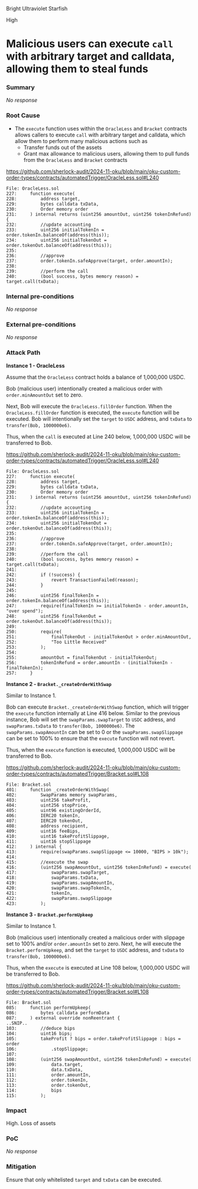 Bright Ultraviolet Starfish

High

# Malicious users can execute `call` with arbitrary target and calldata, allowing them to steal funds

### Summary

_No response_

### Root Cause

- The `execute` function uses within the `OracleLess` and `Bracket` contracts allows callers to execute `call` with arbitrary target and calldata, which allow them to perform many malicious actions such as
  - Transfer funds out of the assets
  - Grant max allowance to malicious users, allowing them to pull funds from the `OracleLess` and `Bracket` contracts

https://github.com/sherlock-audit/2024-11-oku/blob/main/oku-custom-order-types/contracts/automatedTrigger/OracleLess.sol#L240

```solidity
File: OracleLess.sol
227:     function execute(
228:         address target,
229:         bytes calldata txData,
230:         Order memory order
231:     ) internal returns (uint256 amountOut, uint256 tokenInRefund) {
232:         //update accounting
233:         uint256 initialTokenIn = order.tokenIn.balanceOf(address(this));
234:         uint256 initialTokenOut = order.tokenOut.balanceOf(address(this));
235: 
236:         //approve
237:         order.tokenIn.safeApprove(target, order.amountIn);
238: 
239:         //perform the call
240:         (bool success, bytes memory reason) = target.call(txData);
```

### Internal pre-conditions

_No response_

### External pre-conditions

_No response_

### Attack Path

**Instance 1 - OracleLess**

Assume that the `OracleLess` contract holds a balance of 1,000,000 USDC.

Bob (malicious user) intentionally created a malicious order with `order.minAmountOut` set to zero. 

Next, Bob will execute the `OracleLess.fillOrder` function. When the `OracleLess.fillOrder` function is executed, the `execute` function will be executed. Bob will intentionally set the `target` to `USDC` address, and `txData` to `transfer(Bob, 1000000e6)`. 

Thus, when the `call` is executed at Line 240 below, 1,000,000 USDC will be transferred to Bob.

https://github.com/sherlock-audit/2024-11-oku/blob/main/oku-custom-order-types/contracts/automatedTrigger/OracleLess.sol#L240

```solidity
File: OracleLess.sol
227:     function execute(
228:         address target,
229:         bytes calldata txData,
230:         Order memory order
231:     ) internal returns (uint256 amountOut, uint256 tokenInRefund) {
232:         //update accounting
233:         uint256 initialTokenIn = order.tokenIn.balanceOf(address(this));
234:         uint256 initialTokenOut = order.tokenOut.balanceOf(address(this));
235: 
236:         //approve
237:         order.tokenIn.safeApprove(target, order.amountIn);
238: 
239:         //perform the call
240:         (bool success, bytes memory reason) = target.call(txData);
241: 
242:         if (!success) {
243:             revert TransactionFailed(reason);
244:         }
245: 
246:         uint256 finalTokenIn = order.tokenIn.balanceOf(address(this));
247:         require(finalTokenIn >= initialTokenIn - order.amountIn, "over spend");
248:         uint256 finalTokenOut = order.tokenOut.balanceOf(address(this));
249: 
250:         require(
251:             finalTokenOut - initialTokenOut > order.minAmountOut,
252:             "Too Little Received"
253:         );
254: 
255:         amountOut = finalTokenOut - initialTokenOut;
256:         tokenInRefund = order.amountIn - (initialTokenIn - finalTokenIn);
257:     }
```

**Instance 2 - `Bracket._createOrderWithSwap`**

Similar to Instance 1.

Bob can execute `Bracket._createOrderWithSwap` function, which will trigger the `execute` function internally at Line 416 below. Similar to the previous instance, Bob will set the `swapParams.swapTarget` to `USDC` address, and `swapParams.txData` to `transfer(Bob, 1000000e6)`.  The `swapParams.swapAmountIn` can be set to 0 or the `swapParams.swapSlippage` can be set to 100% to ensure that the `execute` function will not revert.

Thus, when the `execute` function is executed, 1,000,000 USDC will be transferred to Bob.

https://github.com/sherlock-audit/2024-11-oku/blob/main/oku-custom-order-types/contracts/automatedTrigger/Bracket.sol#L108

```solidity
File: Bracket.sol
401:     function _createOrderWithSwap(
402:         SwapParams memory swapParams,
403:         uint256 takeProfit,
404:         uint256 stopPrice,
405:         uint96 existingOrderId,
406:         IERC20 tokenIn,
407:         IERC20 tokenOut,
408:         address recipient,
409:         uint16 feeBips,
410:         uint16 takeProfitSlippage,
411:         uint16 stopSlippage
412:     ) internal {
413:         require(swapParams.swapSlippage <= 10000, "BIPS > 10k");
414: 
415:         //execute the swap
416:         (uint256 swapAmountOut, uint256 tokenInRefund) = execute(
417:             swapParams.swapTarget,
418:             swapParams.txData,
419:             swapParams.swapAmountIn,
420:             swapParams.swapTokenIn,
421:             tokenIn,
422:             swapParams.swapSlippage
423:         );
```

**Instance 3 - `Bracket.performUpkeep`**

Similar to Instance 1.

Bob (malicious user) intentionally created a malicious order with slippage set to 100% and/or `order.amountIn` set to zero. Next, he will execute the `Bracket.performUpkeep`, and set the `target` to `USDC` address, and `txData` to `transfer(Bob, 1000000e6)`. 

Thus, when the `execute` is executed at Line 108 below, 1,000,000 USDC will be transferred to Bob.

https://github.com/sherlock-audit/2024-11-oku/blob/main/oku-custom-order-types/contracts/automatedTrigger/Bracket.sol#L108

```solidity
File: Bracket.sol
085:     function performUpkeep(
086:         bytes calldata performData
087:     ) external override nonReentrant {
..SNIP..
103:         //deduce bips
104:         uint16 bips;
105:         takeProfit ? bips = order.takeProfitSlippage : bips = order
106:             .stopSlippage;
107: 
108:         (uint256 swapAmountOut, uint256 tokenInRefund) = execute(
109:             data.target,
110:             data.txData,
111:             order.amountIn,
112:             order.tokenIn,
113:             order.tokenOut,
114:             bips
115:         );
```

### Impact

High. Loss of assets

### PoC

_No response_

### Mitigation

Ensure that only whitelisted `target` and `txData` can be executed.
